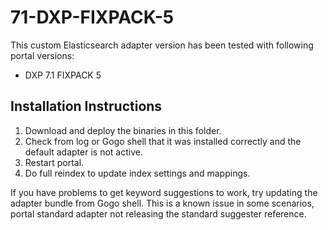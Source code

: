 # 71-DXP-FIXPACK-5

This custom Elasticsearch adapter version has been tested with following portal versions:

* DXP 7.1 FIXPACK 5

## Installation Instructions

1. Download and deploy the binaries in this folder.
1. Check from log or Gogo shell that it was installed correctly and the default adapter is not active.
1. Restart portal.
1. Do full reindex to update index settings and mappings.

If you have problems to get keyword suggestions to work, try updating the adapter bundle from Gogo shell. This is a known issue in some scenarios, portal standard adapter not releasing the standard suggester reference.



 